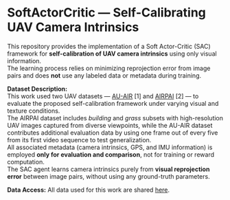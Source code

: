 # SoftActorCritic — Self-Calibrating UAV Camera Intrinsics

This repository provides the implementation of a Soft Actor-Critic (SAC) framework for **self-calibration of UAV camera intrinsics** using only visual information.  
The learning process relies on minimizing reprojection error from image pairs and does **not** use any labeled data or metadata during training.

**Dataset Description:**  
This work used two UAV datasets — [AU-AIR](https://arxiv.org/abs/2001.11737) [1] and [AIRPAI](https://github.com/dededust/UAV-AIRPAI) [2] — to evaluate the proposed self-calibration framework under varying visual and texture conditions.  
The AIRPAI dataset includes *building* and *grass* subsets with high-resolution UAV images captured from diverse viewpoints, while the AU-AIR dataset contributes additional evaluation data by using one frame out of every five from its first video sequence to test generalization.  
All associated metadata (camera intrinsics, GPS, and IMU information) is employed **only for evaluation and comparison**, not for training or reward computation.  
The SAC agent learns camera intrinsics purely from **visual reprojection error** between image pairs, without using any ground-truth parameters.

**Data Access:**
All data used for this work are shared [here](https://drive.google.com/drive/folders/1YmYroIzXu0mSyFk7hFsi238S2I22Nibd?usp=drive_link).
